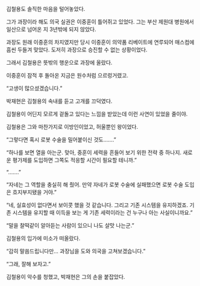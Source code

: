 김철용도 솔직한 마음을 털어놓았다.

그가 과장이라 해도 의국 실권은 이중훈이 틀어쥐고 있었다. 그는 부산 제원대 병원에서 일산으로 넘어온 지 3년밖에 되지 않았다.

과장도 원래 이중훈의 차지였지만 당시 이중훈이 의약품 리베이트에 연루되어 매스컴에 흠씬 두들겨 맞았다. 도저히 과장으로 승진할 수 없는 상황이었다.

그래서 김철용은 뜻밖의 행운으로 과장에 올랐다.

이중훈이 잠적 후 돌아온 지금은 원수처럼 으르렁거렸고.

“고생이 많으셨겠습니다.”

박재현은 김철용의 속내를 듣고 고개를 끄덕였다.

김철용이 어딘지 모르게 겉돌고 있다는 느낌을 받았는데 이런 사연이 있었을 줄이야.

김철용은 그와 마찬가지로 이방인이었고, 허울뿐인 왕이었다.

“그렇다면 혹시 로봇 수술을 밀어붙이신 것도…….”

“하나를 보면 열을 아는군. 맞아, 중훈이 세력을 흔들어 보기 위한 전략 중 하나지. 새로운 평가제를 도입하면 그쪽도 적응할 시간이 필요할 테니까.”

“…….”

“자네는 그 역할을 충실히 해 줬어. 만약 자네가 로봇 수술에 실패했으면 로봇 수술 도입은 흐지부지됐을 거야.”

“네, 실효성이 없다면서 보이콧 했을 것 같습니다. 그리고 기존 시스템을 유지하겠죠. 기존 시스템을 유지할 때 이득을 보는 게 기존 세력이라는 건 누구나 아는 사실이니까요.”

“말을 찰떡같이 알아듣는 사람이 있으니 나도 살맛 나는군.”

김철용의 입가에 미소가 떠올랐다.

“감히 말씀드립니다만… 과장님을 도와 의국을 고쳐보겠습니다.”

“그래, 잘해 보자고.”

김철용이 악수를 청했고, 박재현은 그의 손을 붙잡았다.